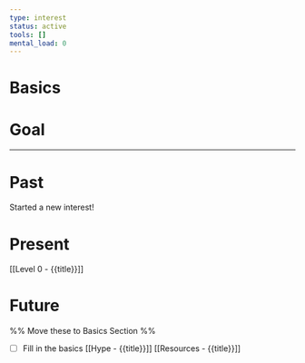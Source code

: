 ```yaml
---
type: interest
status: active
tools: []
mental_load: 0
---
```

# Basics


# Goal


---
# Past
Started a new interest!

# Present
[[Level 0 - {{title}}]]


# Future
%% Move these to Basics Section %%
- [ ] Fill in the basics
[[Hype - {{title}}]]
[[Resources - {{title}}]]
